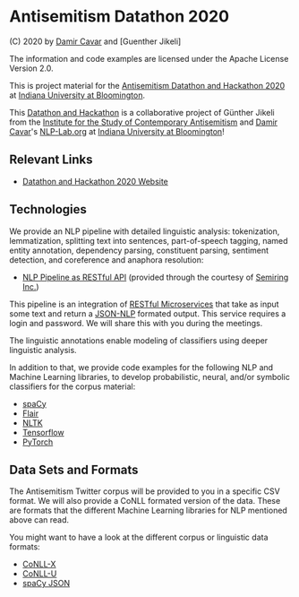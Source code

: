 # Antisemitism Datathon 2020

(C) 2020 by [Damir Cavar] and [Guenther Jikeli]

The information and code examples are licensed under the Apache License Version 2.0.


This is project material for the [Antisemitism Datathon and Hackathon 2020](https://isca.indiana.edu/news-events/Antisemitism%20on%20Social%20Media%20Workshops%20in%20May%202020.html) at [Indiana University at Bloomington].

This [Datathon and Hackathon](https://isca.indiana.edu/news-events/Antisemitism%20on%20Social%20Media%20Workshops%20in%20May%202020.html) is a collaborative project of Günther Jikeli from the [Institute for the Study of Contemporary Antisemitism](https://isca.indiana.edu/) and [Damir Cavar]'s [NLP-Lab.org] at [Indiana University at Bloomington]!



## Relevant Links

- [Datathon and Hackathon 2020 Website](https://isca.indiana.edu/news-events/Antisemitism%20on%20Social%20Media%20Workshops%20in%20May%202020.html)


## Technologies

We provide an NLP pipeline with detailed linguistic analysis: tokenization, lemmatization, splitting text into sentences, part-of-speech tagging, named entity annotation, dependency parsing, constituent parsing, sentiment detection, and coreference and anaphora resolution:

- [NLP Pipeline as RESTful API](https://jnlp.semantic-tech.com/) (provided through the courtesy of [Semiring Inc.])

This pipeline is an integration of [RESTful Microservices] that take as input some text and return a [JSON-NLP] formated output. This service requires a login and password. We will share this with you during the meetings.

The linguistic annotations enable modeling of classifiers using deeper linguistic analysis.

In addition to that, we provide code examples for the following NLP and Machine Learning libraries, to develop probabilistic, neural, and/or symbolic classifiers for the corpus material:

- [spaCy]
- [Flair]
- [NLTK]
- [Tensorflow]
- [PyTorch]


## Data Sets and Formats

The Antisemitism Twitter corpus will be provided to you in a specific CSV format. We will also provide a CoNLL formated version of the data. These are formats that the different Machine Learning libraries for NLP mentioned above can read.

You might want to have a look at the different corpus or linguistic data formats:

- [CoNLL-X](https://www.aclweb.org/anthology/W06-2920.pdf)
- [CoNLL-U](https://universaldependencies.org/format.html)
- [spaCy JSON](https://spacy.io/usage/training)




[Damir Cavar]: https://www.linkedin.com/in/damircavar/ "Damir Cavar"
[Günther Jikeli]: https://isca.indiana.edu/about/faculty/jikeli-gunther.html "Günther Jikeli"
[Indiana University at Bloomington]: http://www.indiana.edu/ "IU Bloomington"
[spaCy]: https://spacy.io/ "spaCy"
[Flair]: https://github.com/flairNLP/flair "Flair"
[Tensorflow]: https://www.tensorflow.org/ "Tensorflow"
[PyTorch]: https://pytorch.org/ "PyTorch"
[Semiring Inc.]: https://semiring.com/ "Semiring Inc."
[NLTK]: https://www.nltk.org/ "Natural Language Toolkit"
[RESTful Microservices]: https://blog.dreamfactory.com/restful-api-and-microservices-the-differences-and-how-they-work-together/ "RESTful Microservices"
[JSON-NLP]: https://github.com/SemiringInc/JSON-NLP "JSON-NLP Annotation Standard"
[NLP-Lab.org]: https://nlp-lab.org/ "Damir Cavar's NLP Lab"
